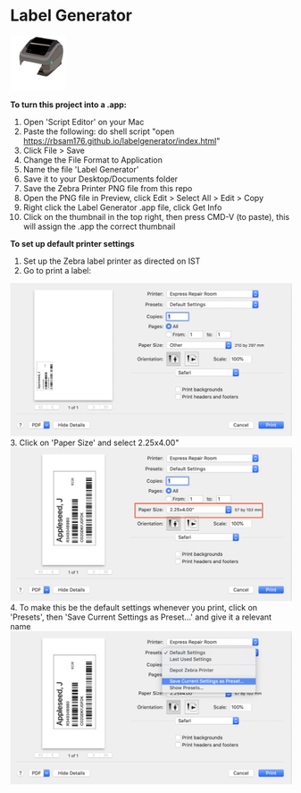 # Label Generator

<img src="zebra-logo.png" width="100px">

**To turn this project into a .app:**
1. Open 'Script Editor' on your Mac
2. Paste the following:
    do shell script "open https://rbsam176.github.io/labelgenerator/index.html"
3. Click File > Save
4. Change the File Format to Application
5. Name the file 'Label Generator'
6. Save it to your Desktop/Documents folder
7. Save the Zebra Printer PNG file from this repo
8. Open the PNG file in Preview, click Edit > Select All > Edit > Copy
9. Right click the Label Generator .app file, click Get Info
10. Click on the thumbnail in the top right, then press CMD-V (to paste), this will assign the .app the correct thumbnail

**To set up default printer settings**
1. Set up the Zebra label printer as directed on IST
2. Go to print a label:
<img src="printer-setup-1.png">
3. Click on 'Paper Size' and select 2.25x4.00"
<img src="printer-setup-2.png">
4. To make this be the default settings whenever you print, click on 'Presets', then 'Save Current Settings as Preset...' and give it a relevant name
<img src="printer-setup-3.png">

